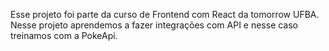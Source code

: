 Esse projeto foi parte da curso de Frontend com React da tomorrow UFBA. Nesse projeto aprendemos a fazer integrações com API e nesse caso treinamos com a PokeApi.